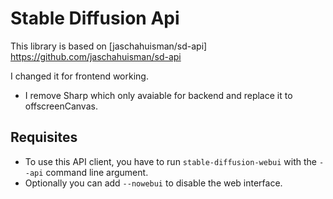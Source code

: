 # Stable Diffusion Api

This library is based on [jaschahuisman/sd-api] https://github.com/jaschahuisman/sd-api

I changed it for frontend working.

- I remove Sharp which only avaiable for backend and replace it to offscreenCanvas.

## Requisites

- To use this API client, you have to run `stable-diffusion-webui` with the `--api` command line argument.
- Optionally you can add `--nowebui` to disable the web interface.
